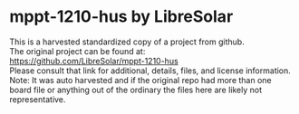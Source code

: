 
# mppt-1210-hus by LibreSolar  
This is a harvested standardized copy of a project from github.  
The original project can be found at:  
https://github.com/LibreSolar/mppt-1210-hus  
Please consult that link for additional, details, files, and license information.  
Note: It was auto harvested and if the original repo had more than one board file or anything out of the ordinary the files here are likely not representative.  
    